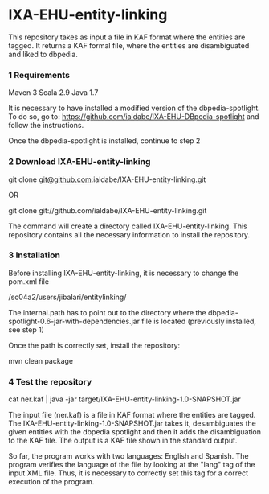 IXA-EHU-entity-linking
======================

This repository takes as input a file in KAF format where the entities are tagged. It returns a KAF formal file, where the entities are disambiguated and liked to dbpedia. 

### 1 Requirements

Maven 3
Scala 2.9
Java 1.7

It is necessary to have installed a modified version of the dbpedia-spotlight. To do so, go to: https://github.com/ialdabe/IXA-EHU-DBpedia-spotlight and follow the instructions. 

Once the dbpedia-spotlight is installed, continue to step 2

### 2 Download IXA-EHU-entity-linking

git clone git@github.com:ialdabe/IXA-EHU-entity-linking.git

OR

git clone  git://github.com/ialdabe/IXA-EHU-entity-linking.git

The command will create a directory called IXA-EHU-entity-linking. This repository contains all the necessary information to install the repository. 

### 3 Installation

Before installing IXA-EHU-entity-linking, it is necessary to change the pom.xml file

 <properties>
   <internal.path>/sc04a2/users/jibalari/entitylinking/</internal.path>
 </properties>

The internal.path has to point out to the directory where the dbpedia-spotlight-0.6-jar-with-dependencies.jar file is located (previously installed, see step 1)

Once the path is correctly set, install the repository:

mvn clean package

### 4 Test the repository 

cat ner.kaf | java -jar target/IXA-EHU-entity-linking-1.0-SNAPSHOT.jar

The input file (ner.kaf) is a file in KAF format where the entities are tagged. The IXA-EHU-entity-linking-1.0-SNAPSHOT.jar takes it, desambiguates the given entities with the dbpedia spotlight and then it adds the disambiguation to the KAF file. The output is a KAF file shown in the standard output. 

So far, the program works with two languages: English and Spanish. The program verifies the language of the file by looking at the "lang" tag of the input XML file. Thus, it is necessary to correctly set this tag for a correct execution of the program. 
